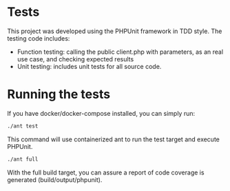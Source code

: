 # Tests

This project was developed using the PHPUnit framework in TDD style.
The testing code includes:

- Function testing: calling the public client.php with parameters, as an real use case, 
and checking expected results
- Unit testing: includes unit tests for all source code.

# Running the tests

If you have docker/docker-compose installed, you can simply run:

```bash
./ant test
```

This command will use containerized ant to run the test target and execute PHPUnit. 

```bash
./ant full
```

With the full build target, you can assure a report of code coverage is generated (build/output/phpunit).
